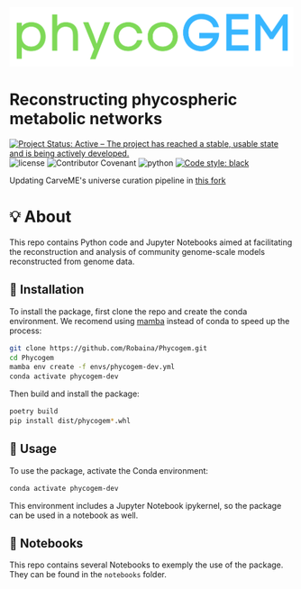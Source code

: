![logo](docs/images/phycogem_logo.png)
<br>

# Reconstructing phycospheric metabolic networks

[![Project Status: Active – The project has reached a stable, usable state and is being actively developed.](https://www.repostatus.org/badges/latest/active.svg)](https://www.repostatus.org/#active)
![license](https://img.shields.io/github/license/Robaina/Pynteny)
![Contributor Covenant](https://img.shields.io/badge/Contributor%20Covenant-v2.0%20adopted-ff69b4)
![python](https://img.shields.io/badge/Python-3.11-blue)
[![Code style: black](https://img.shields.io/badge/code%20style-black-000000.svg)](https://github.com/psf/black)


Updating CarveME's universe curation pipeline in [this fork](https://github.com/Robaina/carveme_expanded_universe)


# :bulb: About

This repo contains Python code and Jupyter Notebooks aimed at facilitating the reconstruction and analysis of community genome-scale models reconstructed from genome data.

## :wrench: Installation

To install the package, first clone the repo and create the conda environment. We recomend using [mamba](https://mamba.readthedocs.io/en/latest/user_guide/mamba.html) instead of conda to speed up the process:

```bash
git clone https://github.com/Robaina/Phycogem.git
cd Phycogem
mamba env create -f envs/phycogem-dev.yml
conda activate phycogem-dev
```

Then build and install the package:

```bash
poetry build
pip install dist/phycogem*.whl
```

## :rocket: Usage

To use the package, activate the Conda environment:

```bash
conda activate phycogem-dev
```

This environment includes a Jupyter Notebook ipykernel, so the package can be used in a notebook as well.

## :notebook_with_decorative_cover: Notebooks

This repo contains several Notebooks to exemply the use of the package. They can be found in the `notebooks` folder.